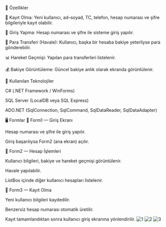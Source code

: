 🚀 Özellikler

👤 Kayıt Olma: Yeni kullanıcı, ad–soyad, TC, telefon, hesap numarası ve şifre bilgileriyle kayıt olabilir.

🔑 Giriş Yapma: Hesap numarası ve şifre ile sisteme giriş yapılır.

💸 Para Transferi (Havale): Kullanıcı, başka bir hesaba bakiye yeterliyse para gönderebilir.

📊 Hareket Geçmişi: Yapılan para transferleri listelenir.

💰 Bakiye Görüntüleme: Güncel bakiye anlık olarak ekranda görüntülenir.


🧩 Kullanılan Teknolojiler

C# (.NET Framework / WinForms)

SQL Server (LocalDB veya SQL Express)

ADO.NET (SqlConnection, SqlCommand, SqlDataReader, SqlDataAdapter)

🖥️ Formlar
🪪 Form1 — Giriş Ekranı

Hesap numarası ve şifre ile giriş yapılır.

Giriş başarılıysa Form2 (ana ekran) açılır.

💼 Form2 — Hesap İşlemleri

Kullanıcı bilgileri, bakiye ve hareket geçmişi görüntülenir.

Havale yapılabilir.

ListBox içinde diğer kullanıcı hesapları listelenir.

🧾 Form3 — Kayıt Olma

Yeni kullanıcı bilgileri kaydedilir.

Benzersiz hesap numarası otomatik üretilir.

Kayıt tamamlandıktan sonra kullanıcı giriş ekranına yönlendirilir.
![1](https://github.com/user-attachments/assets/e1576c20-851e-4156-8714-938e6e3a99f1)
![2](https://github.com/user-attachments/assets/8da56f2c-45a9-4b13-b898-9ffbc2429eb5)
![3](https://github.com/user-attachments/assets/ea39d94a-af3d-4f07-9fa8-80fc92ca09b7)

